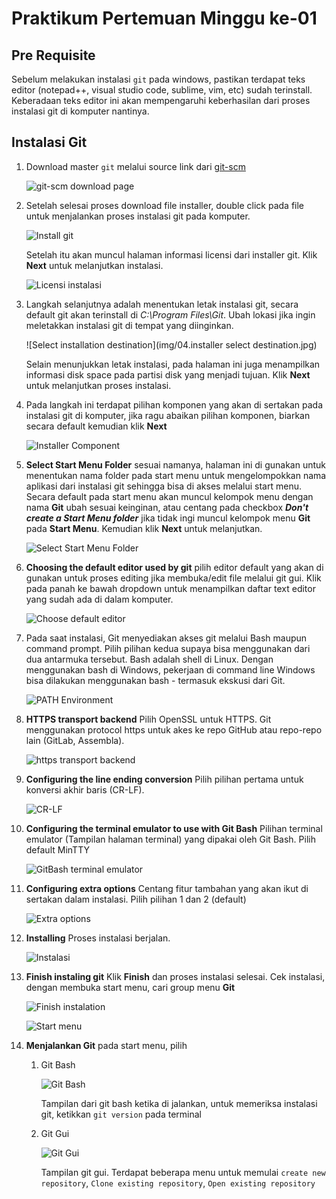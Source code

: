 # Praktikum Pertemuan Minggu ke-01

## Pre Requisite

Sebelum melakukan instalasi `git` pada windows, pastikan terdapat teks editor (notepad++, visual studio code, sublime, vim, etc) sudah terinstall. Keberadaan teks editor ini akan mempengaruhi keberhasilan dari proses instalasi git di komputer nantinya.

## Instalasi Git

1. Download master `git` melalui source link dari [git-scm](https://git-scm.com/download/win)

    ![git-scm download page](img/01-download_page.jpg)

2. Setelah selesai proses download file installer, double click pada file untuk menjalankan proses instalasi git pada komputer.

    ![Install git](img/02.file_installer.jpg)

    Setelah itu akan muncul halaman informasi licensi dari installer git. Klik **Next** untuk melanjutkan instalasi.

    ![Licensi instalasi](img/03.installler_information.jpg)

3. Langkah selanjutnya adalah menentukan letak instalasi git, secara default git akan terinstall di _C:\Program Files\Git_. Ubah lokasi jika ingin meletakkan instalasi git di tempat yang diinginkan.

    ![Select installation destination](img/04.installer select destination.jpg)

    Selain menunjukkan letak instalasi, pada halaman ini juga menampilkan informasi disk space pada partisi disk yang menjadi tujuan. Klik **Next** untuk melanjutkan proses instalasi.

4. Pada langkah ini terdapat pilihan komponen yang akan di sertakan pada instalasi git di komputer, jika ragu abaikan pilihan komponen, biarkan secara default kemudian klik **Next**

    ![Installer Component](img/05.installer_select_components.jpg)

5. **Select Start Menu Folder** sesuai namanya, halaman ini di gunakan untuk menentukan nama folder pada start menu untuk mengelompokkan nama aplikasi dari instalasi git sehingga bisa di akses melalui start menu. Secara default pada start menu akan muncul kelompok menu dengan nama **Git** ubah sesuai keinginan, atau centang pada checkbox _**Don't create a Start Menu folder**_ jika tidak ingi muncul kelompok menu **Git** pada **Start Menu**. Kemudian klik **Next** untuk melanjutkan.

    ![Select Start Menu Folder](img/06.installer_set_start_menu_folder.jpg)

6. **Choosing the default editor used by git** pilih editor default yang akan di gunakan untuk proses editing jika membuka/edit file melalui git gui. Klik pada panah ke bawah dropdown untuk menampilkan daftar text editor yang sudah ada di dalam komputer.

    ![Choose default editor](img/07.installer_choose_default_editor.jpg)

7. Pada saat instalasi, Git menyediakan akses git melalui Bash maupun command prompt. Pilih pilihan kedua supaya bisa menggunakan dari dua antarmuka tersebut. Bash adalah shell di Linux. Dengan menggunakan bash di Windows, pekerjaan di command line Windows bisa dilakukan menggunakan bash - termasuk ekskusi dari Git.

    ![PATH Environment](img/08.installer_PATH_Environment.jpg)

8. **HTTPS transport backend** Pilih OpenSSL untuk HTTPS. Git menggunakan protocol https untuk akes ke repo GitHub atau repo-repo lain (GitLab, Assembla).

    ![https transport backend](img/09.installer_HTTPS_transport.jpg)

9. **Configuring the line ending conversion** Pilih pilihan pertama untuk konversi akhir baris (CR-LF).

    ![CR-LF](img/10.installer_CRLF.jpg)

10. **Configuring the terminal emulator to use with Git Bash** Pilihan terminal emulator (Tampilan halaman terminal) yang dipakai oleh Git Bash. Pilih default MinTTY

    ![GitBash terminal emulator](img/11.installer_terminal_emulator.jpg)

11. **Configuring extra options** Centang fitur tambahan yang akan ikut di sertakan dalam instalasi. Pilih pilihan 1 dan 2 (default)

    ![Extra options](img/12.installer_extra_options.jpg)

12. **Installing** Proses instalasi berjalan.

    ![Instalasi](img/13.installing.PNG)

13. **Finish instaling git** Klik **Finish** dan proses instalasi selesai. Cek instalasi, dengan membuka start menu, cari group menu **Git**

    ![Finish instalation](img/14.finish.PNG)

    ![Start menu](img/16.start_menu.jpg)

14. **Menjalankan Git** pada start menu, pilih
    1. Git Bash

        ![Git Bash](img/15.git_version.jpg)

        Tampilan dari git bash ketika di jalankan, untuk memeriksa instalasi git, ketikkan `git version` pada terminal

    2. Git Gui

        ![Git Gui](img/17.git_gui.jpg)

        Tampilan git gui. Terdapat beberapa menu untuk memulai `create new repository`, `Clone existing repository`, `Open existing repository`
